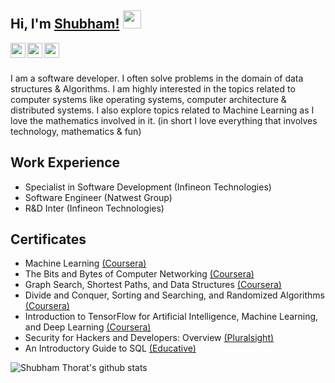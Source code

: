 ## Hi, I'm [Shubham!](https://sbt4104.github.io)  <img src="https://github.com/TheDudeThatCode/TheDudeThatCode/blob/master/Assets/Hi.gif" width="29px">

<a href="https://www.linkedin.com/in/shubhambthorat/">
  <img align="left" width="24px" src="https://cdn.jsdelivr.net/npm/simple-icons@v3/icons/linkedin.svg"  />
</a>
<a href="https://www.codechef.com/users/sthorat661">
  <img align="left" width="24px" src="https://cdn.jsdelivr.net/npm/simple-icons@v3/icons/codechef.svg"  />
</a>
<a href="https://www.hackerrank.com/sbt4104">
  <img align="left" width="24px" src="https://cdn.jsdelivr.net/npm/simple-icons@v3/icons/hackerrank.svg"  />
</a>

<br />
<br />

I am a software developer. I often solve problems in the domain of data structures & Algorithms. I am highly interested in the topics related to computer systems like operating systems, computer architecture & distributed systems. I also explore topics related to Machine Learning as I love the mathematics involved in it. (in short I love everything that involves technology, mathematics & fun)
<br />

Work Experience
--- 

- Specialist in Software Development (Infineon Technologies)
- Software Engineer (Natwest Group)
- R&D Inter (Infineon Technologies)

Certificates
---

- Machine Learning [(Coursera)](https://www.linkedin.com/redir/redirect?url=https%3A%2F%2Fwww%2Ecoursera%2Eorg%2Faccount%2Faccomplishments%2Fverify%2FUULRRP44PKUS&urlhash=xEQi&trk=public_profile_see-credential)
- The Bits and Bytes of Computer Networking [(Coursera)](https://www.linkedin.com/redir/redirect?url=https%3A%2F%2Fwww%2Ecoursera%2Eorg%2Faccount%2Faccomplishments%2Fcertificate%2FSZJCNCB5DZJ8&urlhash=_ZH9&trk=public_profile_see-credential)
- Graph Search, Shortest Paths, and Data Structures [(Coursera)](https://www.linkedin.com/redir/redirect?url=https%3A%2F%2Fwww%2Ecoursera%2Eorg%2Faccount%2Faccomplishments%2Fverify%2FJXRQ6URAMDS2&urlhash=IgCq&trk=public_profile_see-credential)
- Divide and Conquer, Sorting and Searching, and Randomized Algorithms [(Coursera)](https://www.linkedin.com/redir/redirect?url=https%3A%2F%2Fwww%2Ecoursera%2Eorg%2Faccount%2Faccomplishments%2Fcertificate%2F2CBPSFQ29REW&urlhash=1kU6&trk=public_profile_see-credential)
- Introduction to TensorFlow for Artificial Intelligence, Machine Learning, and Deep Learning [(Coursera)](https://www.linkedin.com/redir/redirect?url=https%3A%2F%2Fcoursera%2Eorg%2Fshare%2F84430ec7bc618b5f95ed884bbe17997d&urlhash=3SBX&trk=public_profile_see-credential)
- Security for Hackers and Developers: Overview [(Pluralsight)](https://www.linkedin.com/redir/redirect?url=https%3A%2F%2Fdrive%2Egoogle%2Ecom%2Ffile%2Fd%2F1g2NKcDSkr11J1S87QTsUGRVpTIM49qpd%2Fview%3Fusp%3Dsharing&urlhash=UtQ6&trk=public_profile_see-credential)
- An Introductory Guide to SQL [(Educative)](https://www.linkedin.com/redir/redirect?url=https%3A%2F%2Fwww%2Eeducative%2Eio%2Fverify-certificate%2Fwk4pOyRqw4Atggw1NLWkX7IlWzjj3k3LjTG&urlhash=rCCb&trk=public_profile_see-credential)

![Shubham Thorat's github stats](https://github-readme-stats.vercel.app/api?username=sbt4104&show_icons=true&hide_border=true)
<br />
